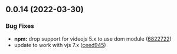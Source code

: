 <a name="0.0.14"></a>
## 0.0.14 (2022-03-30)

### Bug Fixes

* **npm:** drop support for videojs 5.x to use dom module ([6822722](https://github.com/eban5/videojs-vtt-thumbnails/commit/6822722))
* update to work with vjs 7.x ([ceed945](https://github.com/eban5/videojs-vtt-thumbnails/commit/ceed945))

